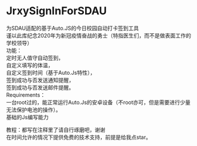 # JrxySignInForSDAU
为SDAU适配的基于Auto.JS的今日校园自动打卡签到工具  
谨以此库纪念2020年为新冠疫情奋战的勇士（特指医生们，而不是做表面工作的学校领导）  
功能：  
定时无人值守自动签到，  
自定义填写的体温，  
自定义签到时间（基于Auto.Js特性），  
签到成功与否发送通知提醒，  
签到成功与否发送邮件提醒。  
Requirements：  
一台root过的，能正常运行Auto.Js的安卓设备（不root亦可，但是需要进行少量无法保护电池的操作）。  
基础的Js编写能力  

教程：都写在注释里了请自行琢磨吧，谢谢  
在时间允许的情况下提供免费的技术支持，前提是给我点star。  
